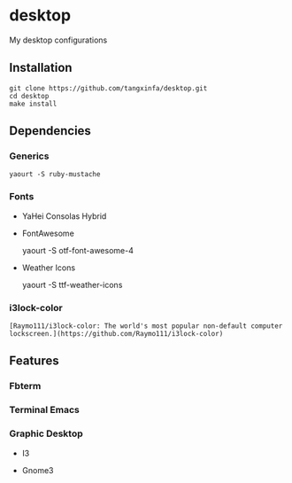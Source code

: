 # desktop #

My desktop configurations

## Installation ##

    git clone https://github.com/tangxinfa/desktop.git
    cd desktop
    make install

## Dependencies ##

### Generics ###

    yaourt -S ruby-mustache

### Fonts ###

- YaHei Consolas Hybrid

- FontAwesome

    yaourt -S otf-font-awesome-4

- Weather Icons

    yaourt -S ttf-weather-icons

### i3lock-color ###

    [Raymo111/i3lock-color: The world's most popular non-default computer lockscreen.](https://github.com/Raymo111/i3lock-color)

## Features ##

### Fbterm ###

### Terminal Emacs ###

### Graphic Desktop ###

- I3

- Gnome3
